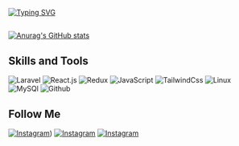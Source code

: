 [![Typing SVG](https://readme-typing-svg.herokuapp.com?color=%282378&lines=Welcome;My+name+is+Serdar;I+am+developer)](https://git.io/typing-svg)
##
[![Anurag's GitHub stats](https://github-readme-stats.vercel.app/api?username=SAgamyradov&show_icons=true&bg_color=281449&text_color=FEF6FF)](https://github.com/sagamyradov/github-readme-stats)
## Skills and Tools
![Laravel](https://img.shields.io/badge/Laravel-010812?style=for-the-badge&logo=laravel&logoColor=A60213)
![React.js](https://img.shields.io/badge/React-010812?style=for-the-badge&logo=react&logoColor=0D88A6)
![Redux](https://img.shields.io/badge/Redux-010812?style=for-the-badge&logo=redux&logoColor=FFFFFF)
![JavaScript](https://img.shields.io/badge/JavaScript-010812?style=for-the-badge&logo=javascript&logoColor=AE7507)
![TailwindCss](https://img.shields.io/badge/TailwindCss-010812?style=for-the-badge&logo=tailwindcss&logoColor=0F9FC2)
![Linux](https://img.shields.io/badge/Linux-010812?style=for-the-badge&logo=linux&logoColor=AE7507)
![MySQl](https://img.shields.io/badge/MySql-010812?style=for-the-badge&logo=mysql&logoColor=AE7507)
![Github](https://img.shields.io/badge/Github-010812?style=for-the-badge&logo=github&logoColor=FFFFFF)

## Follow Me
[![Instagram](https://img.shields.io/badge/Instagram-010812?style=for-the-badge&logo=instagram&logoColor=A6126B)](https://www.instagram.com/serdar_agam))
[![Instagram](https://img.shields.io/badge/Telegram-010812?style=for-the-badge&logo=telegram&logoColor=118CB0)](https://www.telegram.com/SerdarAgamyradow)
[![Instagram](https://img.shields.io/badge/Gmail-010812?style=for-the-badge&logo=gmail&logoColor=FA0000)](https://www.agamyradowserdar777@gmail.com)

<!--
**SAgamyradov/SAgamyradov** is a ✨ _special_ ✨ repository because its `README.md` (this file) appears on your GitHub profile.

Here are some ideas to get you started:

- 🔭 I’m currently working on ...
- 🌱 I’m currently learning ...
- 👯 I’m looking to collaborate on ...
- 🤔 I’m looking for help with ...
- 💬 Ask me about ...
- 📫 How to reach me: ...
- 😄 Pronouns: ...
- ⚡ Fun fact: ...
-->
